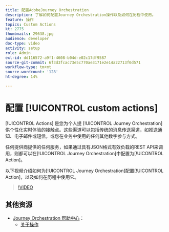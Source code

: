 ```yaml
---
title: 配置AdobeJourney Orchestration
description: 了解如何配置Journey Orchestration操作以及如何在历程中使用。
feature: 操作
topics: Custom Actions
kt: 2775
thumbnails: 29638.jpg
audience: developer
doc-type: video
activity: setup
role: Admin
exl-id: dd116572-a9f1-4608-b04d-e02c17df9587
source-git-commit: 6f3d3fcac73e5c770ae3171e2e14a22713f0d571
workflow-type: tm+mt
source-wordcount: '128'
ht-degree: 14%

---
```


# 配置 [!UICONTROL custom actions]

[!UICONTROL Actions] 是您为个人提 [!UICONTROL Journey Orchestration] 供个性化实时体验的接触点。这些渠道可以包括传统的消息传送渠道，如推送通知、电子邮件或短信，或您在业务中使用的任何其他数字参与方式。

任何提供商提供的任何服务，如果通过具有JSON格式有效负载的REST API来调用，则都可以在[!UICONTROL Journey Orchestration]中配置为[!UICONTROL Action]。

以下视频介绍如何为[!UICONTROL Journey Orchestration]配置[!UICONTROL Action]，以及如何在历程中使用它。

>[!VIDEO](https://video.tv.adobe.com/v/29638?quality=12)

## 其他资源

* [Journey Orchestration 帮助中心](https://docs.adobe.com/content/help/zh-Hans/journeys/using/journey-orchestration-home.html)：
   * [关于操作](https://docs.adobe.com/content/help/en/journeys/using/action-journeys/action.html)
